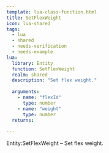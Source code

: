 ```yaml
---
template: lua-class-function.html
title: SetFlexWeight
icon: lua-shared
tags:
  - lua
  - shared
  - needs-verification
  - needs-example
lua:
  library: Entity
  function: SetFlexWeight
  realm: shared
  description: "Set flex weight."
  
  arguments:
    - name: "flexId"
      type: number
    - name: "weight"
      type: number
  returns:
    
---
```


<div class="lua__search__keywords">
Entity:SetFlexWeight &#x2013; Set flex weight.
</div>
